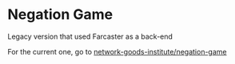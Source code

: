 # Negation Game

Legacy version that used Farcaster as a back-end

For the current one, go to [network-goods-institute/negation-game](https://github.com/network-goods-institute/negation-game)
